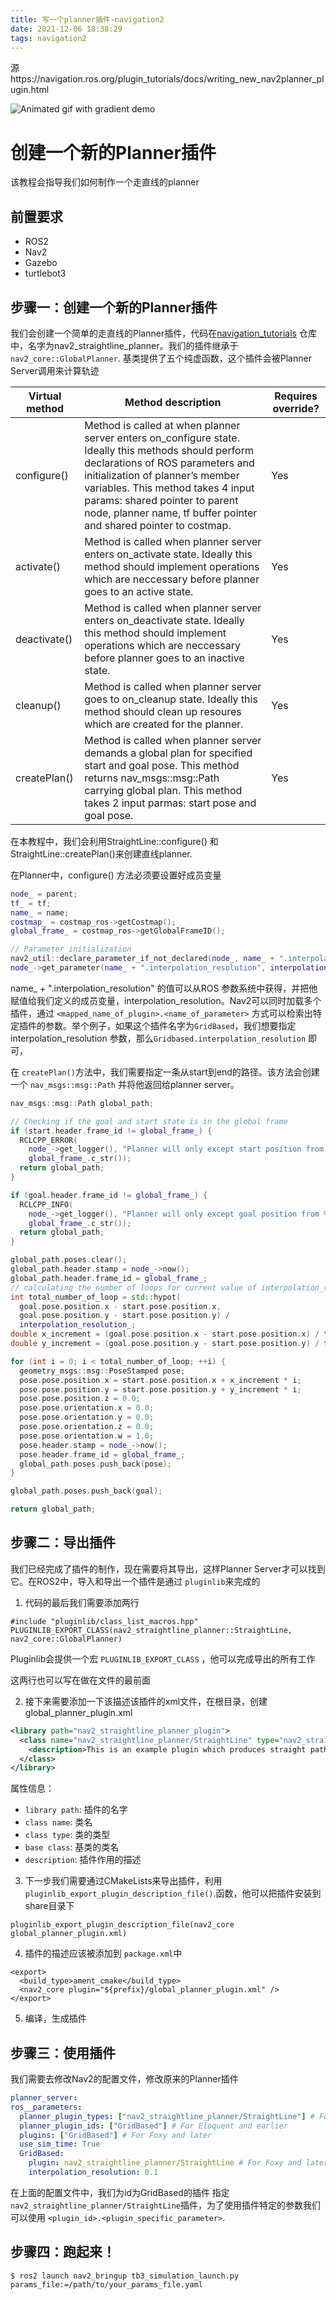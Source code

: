 ```yaml
---
title: 写一个planner插件-navigation2
date: 2021-12-06 18:38:29
tags: navigation2
---
```


源https://navigation.ros.org/plugin_tutorials/docs/writing_new_nav2planner_plugin.html

![Animated gif with gradient demo](https://navigation.ros.org/_images/nav2_straightline_gif.gif)

# 创建一个新的Planner插件

该教程会指导我们如何制作一个走直线的planner

## 前置要求

- ROS2
- Nav2
- Gazebo
- turtlebot3

## 步骤一：创建一个新的Planner插件

我们会创建一个简单的走直线的Planner插件，代码在[navigation_tutorials](https://github.com/ros-planning/navigation2_tutorials) 仓库中，名字为nav2_straightline_planner。我们的插件继承于`nav2_core::GlobalPlanner`. 基类提供了五个纯虚函数，这个插件会被Planner Server调用来计算轨迹

| **Virtual method** | **Method description**                                       | **Requires override?** |
| ------------------ | ------------------------------------------------------------ | ---------------------- |
| configure()        | Method is called at when planner server enters on_configure state. Ideally this methods should perform declarations of ROS parameters and initialization of planner’s member variables. This method takes 4 input params: shared pointer to parent node, planner name, tf buffer pointer and shared pointer to costmap. | Yes                    |
| activate()         | Method is called when planner server enters on_activate state. Ideally this method should implement operations which are neccessary before planner goes to an active state. | Yes                    |
| deactivate()       | Method is called when planner server enters on_deactivate state. Ideally this method should implement operations which are neccessary before planner goes to an inactive state. | Yes                    |
| cleanup()          | Method is called when planner server goes to on_cleanup state. Ideally this method should clean up resoures which are created for the planner. | Yes                    |
| createPlan()       | Method is called when planner server demands a global plan for specified start and goal pose. This method returns nav_msgs::msg::Path carrying global plan. This method takes 2 input parmas: start pose and goal pose. | Yes                    |

在本教程中，我们会利用StraightLine::configure() 和 StraightLine::createPlan()来创建直线planner.

在Planner中，configure() 方法必须要设置好成员变量

```c++
node_ = parent;
tf_ = tf;
name_ = name;
costmap_ = costmap_ros->getCostmap();
global_frame_ = costmap_ros->getGlobalFrameID();

// Parameter initialization
nav2_util::declare_parameter_if_not_declared(node_, name_ + ".interpolation_resolution", rclcpp::ParameterValue(0.1));
node_->get_parameter(name_ + ".interpolation_resolution", interpolation_resolution_);
```

name_ + ".interpolation_resolution" 的值可以从ROS 参数系统中获得，并把他赋值给我们定义的成员变量，interpolation_resolution。Nav2可以同时加载多个插件，通过 `<mapped_name_of_plugin>.<name_of_parameter>` 方式可以检索出特定插件的参数。举个例子，如果这个插件名字为`GridBased`，我们想要指定interpolation_resolution 参数，那么`Gridbased.interpolation_resolution` 即可，

在 `createPlan()`方法中，我们需要指定一条从start到end的路径。该方法会创建一个 `nav_msgs::msg::Path` 并将他返回给planner server。

```c++
nav_msgs::msg::Path global_path;

// Checking if the goal and start state is in the global frame
if (start.header.frame_id != global_frame_) {
  RCLCPP_ERROR(
    node_->get_logger(), "Planner will only except start position from %s frame",
    global_frame_.c_str());
  return global_path;
}

if (goal.header.frame_id != global_frame_) {
  RCLCPP_INFO(
    node_->get_logger(), "Planner will only except goal position from %s frame",
    global_frame_.c_str());
  return global_path;
}

global_path.poses.clear();
global_path.header.stamp = node_->now();
global_path.header.frame_id = global_frame_;
// calculating the number of loops for current value of interpolation_resolution_
int total_number_of_loop = std::hypot(
  goal.pose.position.x - start.pose.position.x,
  goal.pose.position.y - start.pose.position.y) /
  interpolation_resolution_;
double x_increment = (goal.pose.position.x - start.pose.position.x) / total_number_of_loop;
double y_increment = (goal.pose.position.y - start.pose.position.y) / total_number_of_loop;

for (int i = 0; i < total_number_of_loop; ++i) {
  geometry_msgs::msg::PoseStamped pose;
  pose.pose.position.x = start.pose.position.x + x_increment * i;
  pose.pose.position.y = start.pose.position.y + y_increment * i;
  pose.pose.position.z = 0.0;
  pose.pose.orientation.x = 0.0;
  pose.pose.orientation.y = 0.0;
  pose.pose.orientation.z = 0.0;
  pose.pose.orientation.w = 1.0;
  pose.header.stamp = node_->now();
  pose.header.frame_id = global_frame_;
  global_path.poses.push_back(pose);
}

global_path.poses.push_back(goal);

return global_path;
```

## 步骤二：导出插件

我们已经完成了插件的制作，现在需要将其导出，这样Planner Server才可以找到它。在ROS2中，导入和导出一个插件是通过 `pluginlib`来完成的

1. 代码的最后我们需要添加两行

```
#include "pluginlib/class_list_macros.hpp"
PLUGINLIB_EXPORT_CLASS(nav2_straightline_planner::StraightLine, nav2_core::GlobalPlanner)
```

Pluginlib会提供一个宏 `PLUGINLIB_EXPORT_CLASS` ，他可以完成导出的所有工作

这两行也可以写在做在文件的最前面

2. 接下来需要添加一下该描述该插件的xml文件，在根目录，创建global_planner_plugin.xml
```xml
<library path="nav2_straightline_planner_plugin">
  <class name="nav2_straightline_planner/StraightLine" type="nav2_straightline_planner::StraightLine" base_class_type="nav2_core::GlobalPlanner">
    <description>This is an example plugin which produces straight path.</description>
  </class>
</library>
```

属性信息：

- `library path`:  插件的名字
- `class name`: 类名
- `class type`: 类的类型
- `base class`: 基类的类名
- `description`: 插件作用的描述

3.  下一步我们需要通过CMakeLists来导出插件，利用`pluginlib_export_plugin_description_file()`.函数，他可以把插件安装到share目录下

```
pluginlib_export_plugin_description_file(nav2_core global_planner_plugin.xml)
```

4. 插件的描述应该被添加到 `package.xml`中

```xml-dtd
<export>
  <build_type>ament_cmake</build_type>
  <nav2_core plugin="${prefix}/global_planner_plugin.xml" />
</export>
```

5. 编译，生成插件



## 步骤三：使用插件

我们需要去修改Nav2的配置文件，修改原来的Planner插件

```yaml
planner_server:
ros__parameters:
  planner_plugin_types: ["nav2_straightline_planner/StraightLine"] # For Eloquent and earlier
  planner_plugin_ids: ["GridBased"] # For Eloquent and earlier
  plugins: ["GridBased"] # For Foxy and later
  use_sim_time: True
  GridBased:
    plugin: nav2_straightline_planner/StraightLine # For Foxy and later
    interpolation_resolution: 0.1
```

在上面的配置文件中，我们为id为GridBased的插件 指定`nav2_straightline_planner/StraightLine`插件，为了使用插件特定的参数我们可以使用 `<plugin_id>.<plugin_specific_parameter>`.



## 步骤四：跑起来！

```
$ ros2 launch nav2_bringup tb3_simulation_launch.py params_file:=/path/to/your_params_file.yaml
```

